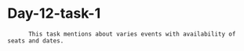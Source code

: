 # Day-12-task-1
          This task mentions about varies events with availability of seats and dates.
          
